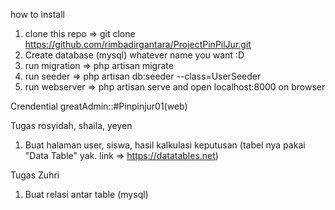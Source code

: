 how to install

1. clone this repo => git clone https://github.com/rimbadirgantara/ProjectPinPilJur.git
2. Create database (mysql) whatever name you want :D
3. run migration => php artisan migrate
4. run seeder => php artisan db:seeder --class=UserSeeder
5. run webserver => php artisan serve and open localhost:8000 on browser

Crendential
greatAdmin::#Pinpinjur01(web)

Tugas rosyidah, shaila, yeyen
1. Buat halaman user, siswa, hasil kalkulasi keputusan (tabel nya pakai "Data Table" yak. link => https://datatables.net)

Tugas Zuhri
1. Buat relasi antar table (mysql)